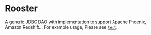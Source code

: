 # Rooster
A generic JDBC DAO with implementation to support Apache Phoenix, Amazon Redshift... For example usage, Please see [`test`](https://github.com/CodeGerm/Rooster/tree/master/org.cg.rooster/src/test/java/org/cg/rooster).
